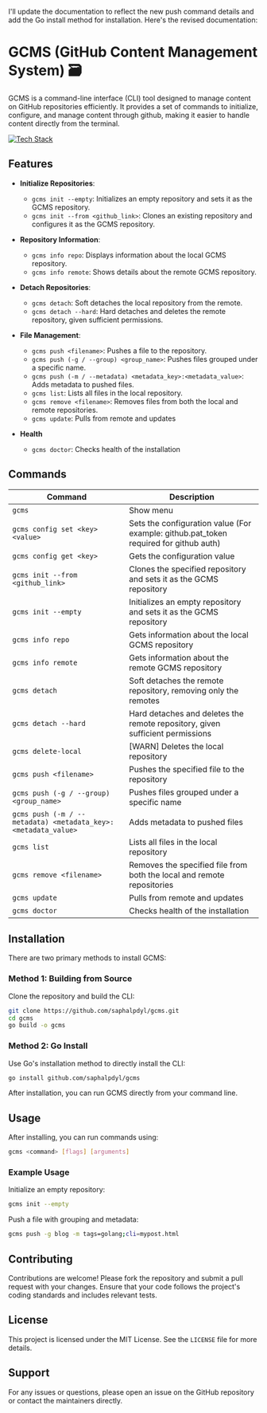 I'll update the documentation to reflect the new push command details and add the Go install method for installation. Here's the revised documentation:

# GCMS (GitHub Content Management System) 🗃️
GCMS is a command-line interface (CLI) tool designed to manage content on GitHub repositories efficiently. It provides a set of commands to initialize, configure, and manage content through github, making it easier to handle content directly from the terminal.

[![Tech Stack](https://skillicons.dev/icons?i=go)]()

## Features
- **Initialize Repositories**: 
  - `gcms init --empty`: Initializes an empty repository and sets it as the GCMS repository.
  - `gcms init --from <github_link>`: Clones an existing repository and configures it as the GCMS repository.
- **Repository Information**:
  - `gcms info repo`: Displays information about the local GCMS repository.
  - `gcms info remote`: Shows details about the remote GCMS repository.
- **Detach Repositories**:
  - `gcms detach`: Soft detaches the local repository from the remote.
  - `gcms detach --hard`: Hard detaches and deletes the remote repository, given sufficient permissions.
- **File Management**:
  - `gcms push <filename>`: Pushes a file to the repository.
  - `gcms push (-g / --group) <group_name>`: Pushes files grouped under a specific name.
  - `gcms push (-m / --metadata) <metadata_key>:<metadata_value>`: Adds metadata to pushed files.
  - `gcms list`: Lists all files in the local repository.
  - `gcms remove <filename>`: Removes files from both the local and remote repositories.
  - `gcms update`: Pulls from remote and updates
 
- **Health**
  -  `gcms doctor`: Checks health of the installation

## Commands
| Command | Description |
|---------|-------------|
| `gcms` | Show menu |
| `gcms config set <key> <value>` | Sets the configuration value (For example: github.pat_token required for github auth) |
| `gcms config get <key>` | Gets the configuration value |
| `gcms init --from <github_link>` | Clones the specified repository and sets it as the GCMS repository |
| `gcms init --empty` | Initializes an empty repository and sets it as the GCMS repository |
| `gcms info repo` | Gets information about the local GCMS repository |
| `gcms info remote` | Gets information about the remote GCMS repository |
| `gcms detach` | Soft detaches the remote repository, removing only the remotes |
| `gcms detach --hard` | Hard detaches and deletes the remote repository, given sufficient permissions |
| `gcms delete-local` | [WARN] Deletes the local repository |
| `gcms push <filename>` | Pushes the specified file to the repository |
| `gcms push (-g / --group) <group_name>` | Pushes files grouped under a specific name |
| `gcms push (-m / --metadata) <metadata_key>:<metadata_value>` | Adds metadata to pushed files |
| `gcms list` | Lists all files in the local repository |
| `gcms remove <filename>` | Removes the specified file from both the local and remote repositories |
| `gcms update` | Pulls from remote and updates |
| `gcms doctor` | Checks health of the installation

## Installation
There are two primary methods to install GCMS:

### Method 1: Building from Source
Clone the repository and build the CLI:
```bash
git clone https://github.com/saphalpdyl/gcms.git
cd gcms
go build -o gcms
```

### Method 2: Go Install
Use Go's installation method to directly install the CLI:
```bash
go install github.com/saphalpdyl/gcms
```

After installation, you can run GCMS directly from your command line.

## Usage
After installing, you can run commands using:
```bash
gcms <command> [flags] [arguments]
```

### Example Usage
Initialize an empty repository:
```bash
gcms init --empty
```

Push a file with grouping and metadata:
```bash
gcms push -g blog -m tags=golang;cli=mypost.html
```

## Contributing
Contributions are welcome! Please fork the repository and submit a pull request with your changes. Ensure that your code follows the project's coding standards and includes relevant tests.

## License
This project is licensed under the MIT License. See the `LICENSE` file for more details.

## Support
For any issues or questions, please open an issue on the GitHub repository or contact the maintainers directly.
